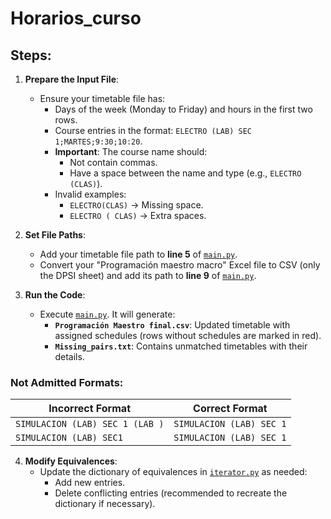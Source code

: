 # Horarios_curso

## Steps:
1. **Prepare the Input File**:
   - Ensure your timetable file has:
     - Days of the week (Monday to Friday) and hours in the first two rows.
     - Course entries in the format: `ELECTRO (LAB) SEC 1;MARTES;9:30;10:20`.
     - **Important**: The course name should:
       - Not contain commas.
       - Have a space between the name and type (e.g., `ELECTRO (CLAS)`).
     - Invalid examples:
       - `ELECTRO(CLAS)` → Missing space.
       - `ELECTRO ( CLAS)` → Extra spaces.

2. **Set File Paths**:
   - Add your timetable file path to **line 5** of [`main.py`](https://github.com/Diegoeyza/Curricular-Analyst-UA/blob/a79c77a4c8fcb8e9cb2623926d34b067f64dffac/Horarios_curso/main.py#L5).
   - Convert your "Programación maestro macro" Excel file to CSV (only the DPSI sheet) and add its path to **line 9** of [`main.py`](https://github.com/Diegoeyza/Curricular-Analyst-UA/blob/a79c77a4c8fcb8e9cb2623926d34b067f64dffac/Horarios_curso/main.py#L9).

3. **Run the Code**:
   - Execute [`main.py`](Horarios_curso/main.py). It will generate:
     - **`Programación Maestro final.csv`**: Updated timetable with assigned schedules (rows without schedules are marked in red).
     - **`Missing_pairs.txt`**: Contains unmatched timetables with their details.

### Not Admitted Formats:
| Incorrect Format                | Correct Format               |
|---------------------------------|------------------------------|
| `SIMULACION (LAB) SEC 1 (LAB )` | `SIMULACION (LAB) SEC 1`     |
| `SIMULACION (LAB) SEC1`         | `SIMULACION (LAB) SEC 1`     |

4. **Modify Equivalences**:
   - Update the dictionary of equivalences in [`iterator.py`](Horarios_curso/iterator.py) as needed:
     - Add new entries.
     - Delete conflicting entries (recommended to recreate the dictionary if necessary).